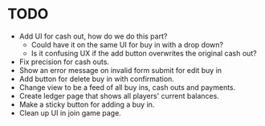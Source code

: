 # TODO

- Add UI for cash out, how do we do this part? 
  - Could have it on the same UI for buy in with a drop down?
  - Is it confusing UX if the add button overwrites the original cash out? 
- Fix precision for cash outs.
- Show an error message on invalid form submit for edit buy in
- Add button for delete buy in with confirmation.
- Change view to be a feed of all buy ins, cash outs and payments.
- Create ledger page that shows all players' current balances.
- Make a sticky button for adding a buy in.
- Clean up UI in join game page.